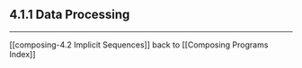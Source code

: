 
## 4.1.1 Data Processing

---
[[composing-4.2 Implicit Sequences]]
back to [[Composing Programs Index]]
